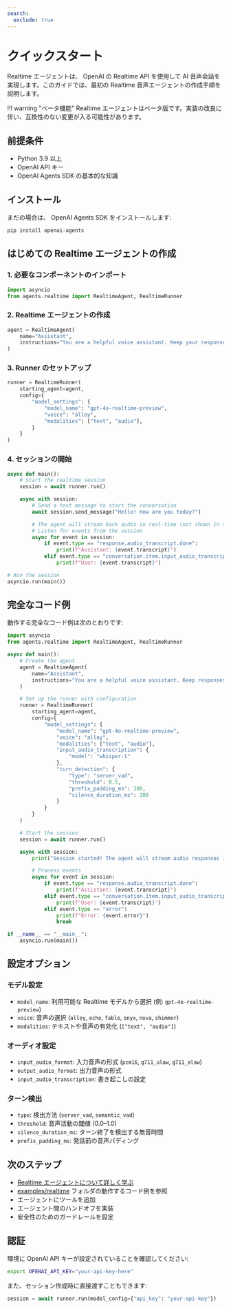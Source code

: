 ```yaml
---
search:
  exclude: true
---
```

# クイックスタート

Realtime エージェントは、 OpenAI の Realtime API を使用して AI 音声会話を実現します。このガイドでは、最初の Realtime 音声エージェントの作成手順を説明します。

!!! warning "ベータ機能"
Realtime エージェントはベータ版です。実装の改良に伴い、互換性のない変更が入る可能性があります。

## 前提条件

- Python 3.9 以上
- OpenAI API キー
- OpenAI Agents SDK の基本的な知識

## インストール

まだの場合は、 OpenAI Agents SDK をインストールします:

```bash
pip install openai-agents
```

## はじめての Realtime エージェントの作成

### 1. 必要なコンポーネントのインポート

```python
import asyncio
from agents.realtime import RealtimeAgent, RealtimeRunner
```

### 2. Realtime エージェントの作成

```python
agent = RealtimeAgent(
    name="Assistant",
    instructions="You are a helpful voice assistant. Keep your responses conversational and friendly.",
)
```

### 3. Runner のセットアップ

```python
runner = RealtimeRunner(
    starting_agent=agent,
    config={
        "model_settings": {
            "model_name": "gpt-4o-realtime-preview",
            "voice": "alloy",
            "modalities": ["text", "audio"],
        }
    }
)
```

### 4. セッションの開始

```python
async def main():
    # Start the realtime session
    session = await runner.run()

    async with session:
        # Send a text message to start the conversation
        await session.send_message("Hello! How are you today?")

        # The agent will stream back audio in real-time (not shown in this example)
        # Listen for events from the session
        async for event in session:
            if event.type == "response.audio_transcript.done":
                print(f"Assistant: {event.transcript}")
            elif event.type == "conversation.item.input_audio_transcription.completed":
                print(f"User: {event.transcript}")

# Run the session
asyncio.run(main())
```

## 完全なコード例

動作する完全なコード例は次のとおりです:

```python
import asyncio
from agents.realtime import RealtimeAgent, RealtimeRunner

async def main():
    # Create the agent
    agent = RealtimeAgent(
        name="Assistant",
        instructions="You are a helpful voice assistant. Keep responses brief and conversational.",
    )

    # Set up the runner with configuration
    runner = RealtimeRunner(
        starting_agent=agent,
        config={
            "model_settings": {
                "model_name": "gpt-4o-realtime-preview",
                "voice": "alloy",
                "modalities": ["text", "audio"],
                "input_audio_transcription": {
                    "model": "whisper-1"
                },
                "turn_detection": {
                    "type": "server_vad",
                    "threshold": 0.5,
                    "prefix_padding_ms": 300,
                    "silence_duration_ms": 200
                }
            }
        }
    )

    # Start the session
    session = await runner.run()

    async with session:
        print("Session started! The agent will stream audio responses in real-time.")

        # Process events
        async for event in session:
            if event.type == "response.audio_transcript.done":
                print(f"Assistant: {event.transcript}")
            elif event.type == "conversation.item.input_audio_transcription.completed":
                print(f"User: {event.transcript}")
            elif event.type == "error":
                print(f"Error: {event.error}")
                break

if __name__ == "__main__":
    asyncio.run(main())
```

## 設定オプション

### モデル設定

- `model_name`: 利用可能な Realtime モデルから選択 (例: `gpt-4o-realtime-preview`)
- `voice`: 音声の選択 (`alloy`, `echo`, `fable`, `onyx`, `nova`, `shimmer`)
- `modalities`: テキストや音声の有効化 (`["text", "audio"]`)

### オーディオ設定

- `input_audio_format`: 入力音声の形式 (`pcm16`, `g711_ulaw`, `g711_alaw`)
- `output_audio_format`: 出力音声の形式
- `input_audio_transcription`: 書き起こしの設定

### ターン検出

- `type`: 検出方法 (`server_vad`, `semantic_vad`)
- `threshold`: 音声活動の閾値 (0.0–1.0)
- `silence_duration_ms`: ターン終了を検出する無音時間
- `prefix_padding_ms`: 発話前の音声パディング

## 次のステップ

- [Realtime エージェントについて詳しく学ぶ](guide.md)
- [examples/realtime](https://github.com/openai/openai-agents-python/tree/main/examples/realtime) フォルダの動作するコード例を参照
- エージェントにツールを追加
- エージェント間のハンドオフを実装
- 安全性のためのガードレールを設定

## 認証

環境に OpenAI API キーが設定されていることを確認してください:

```bash
export OPENAI_API_KEY="your-api-key-here"
```

また、セッション作成時に直接渡すこともできます:

```python
session = await runner.run(model_config={"api_key": "your-api-key"})
```